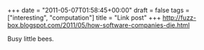 +++
date = "2011-05-07T01:58:45+00:00"
draft = false
tags = ["interesting", "computation"]
title = "Link post"
+++
http://fuzz-box.blogspot.com/2011/05/how-software-companies-die.html

Busy little bees.

